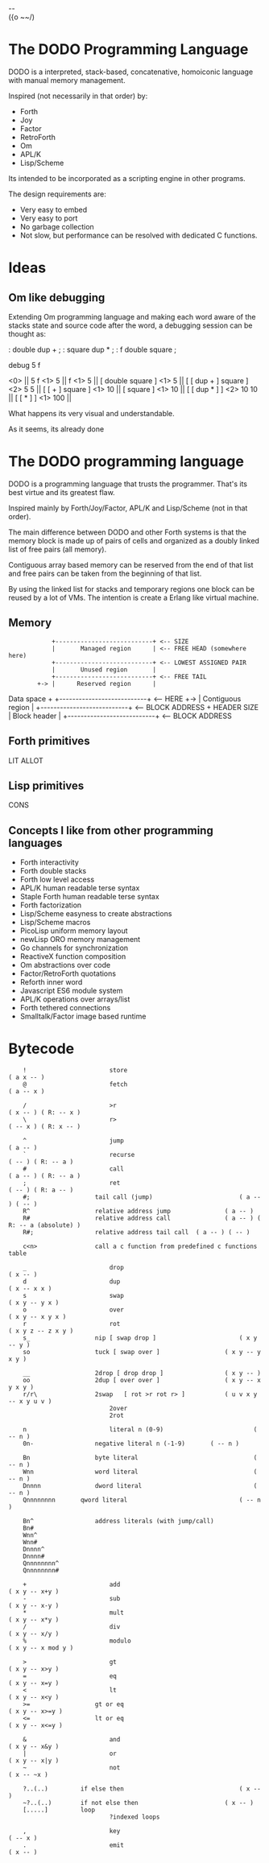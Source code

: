  --			                                                                      
({o ~~/)

# The DODO Programming Language

DODO is a interpreted, stack-based, concatenative, homoiconic language with
manual memory management.

Inspired (not necessarily in that order) by:
* Forth
* Joy
* Factor
* RetroForth
* Om
* APL/K
* Lisp/Scheme 

Its intended to be incorporated as a scripting engine in other programs.

The design requirements are:

* Very easy to embed
* Very easy to port
* No garbage collection
* Not slow, but performance can be resolved with dedicated C functions.







# Ideas

## Om like debugging

Extending Om programming language and making each word aware of the stacks state
and source code after the word, a debugging session can be thought as:

: double dup + ;
: square dup * ;
: f double square ;

debug 5 f

<0>				||	5 f
<1> 5			|| 	f
<1> 5			|| 	[ double square ]
<1> 5			|| 	[ [ dup + ] square ]
<2> 5 5		|| 	[ [ + ] square ]
<1> 10		|| 	[ square ]
<1> 10		|| 	[ [ dup * ] ]
<2> 10 10	|| 	[ [ * ] ]
<1> 100		||

What happens its very visual and understandable.

As it seems, its already done	

# The DODO programming language

DODO is a programming language that trusts the programmer.
That's its best virtue and its greatest flaw.

Inspired mainly by Forth/Joy/Factor, APL/K and Lisp/Scheme (not in that order).

The main difference between DODO and other Forth systems is that the memory
block is made up of pairs of cells and organized as a doubly linked list of
free pairs (all memory).

Contiguous array based memory can be reserved from the end of that list and
free pairs can be taken from the beginning of that list.

By using the linked list for stacks and temporary regions one block can be
reused by a lot of VMs. The intention is create a Erlang like virtual machine.

## Memory

                +---------------------------+ <-- SIZE
                |       Managed region      | <-- FREE HEAD (somewhere here)
                +---------------------------+ <-- LOWEST ASSIGNED PAIR
                |       Unused region       |
                +---------------------------+ <-- FREE TAIL
            +-> |      Reserved region      |
Data space  +   +---------------------------+ <-- HERE
            +-> |     Contiguous region     |
                +---------------------------+ <-- BLOCK ADDRESS + HEADER SIZE
                |       Block header        |
                +---------------------------+ <-- BLOCK ADDRESS

## Forth primitives

LIT<v>
ALLOT

## Lisp primitives

CONS

## Concepts I like from other programming languages

- Forth interactivity
- Forth double stacks
- Forth low level access
- APL/K human readable terse syntax
- Staple Forth human readable terse syntax
- Forth factorization
- Lisp/Scheme easyness to create abstractions
- Lisp/Scheme macros
- PicoLisp uniform memory layout
- newLisp ORO memory management
- Go channels for synchronization
- ReactiveX function composition
- Om abstractions over code
- Factor/RetroForth quotations
- Reforth inner word
- Javascript ES6 module system
- APL/K operations over arrays/list
- Forth tethered connections
- Smalltalk/Factor image based runtime

# Bytecode

		!						store												( a x -- ) 
		@						fetch												( a -- x )

		/						>r													( x -- ) ( R: -- x )
		\						r>													( -- x ) ( R: x -- )

		^						jump												( a -- )
		`						recurse											( -- ) ( R: -- a )
		#						call												( a -- ) ( R: -- a )
		;						ret													( -- ) ( R: a -- )
		#;					tail call (jump)						( a -- ) ( -- )
		R^					relative address jump				( a -- )
		R#					relative address call				( a -- ) ( R: -- a (absolute) )
		R#;					relative address tail call  ( a -- ) ( -- )

		c<n>				call a c function from predefined c functions table

		_						drop												( x -- )
		d						dup													( x -- x x )
		s						swap												( x y -- y x )
		o						over												( x y -- x y x )
		r						rot													( x y z -- z x y )
		s_					nip	[ swap drop ]						( x y -- y )
		so					tuck [ swap over ]					( x y -- y x y )

		__					2drop [ drop drop ]					( x y -- )
		oo					2dup [ over over ]					( x y -- x y x y )
		r/r\				2swap	[ rot >r rot r> ]			( u v x y -- x y u v )
								2over												
								2rot

		n						literal n (0-9)							( -- n )
		0n-					negative literal n (-1-9)		( -- n )

		Bn					byte literal								( -- n )
		Wnn					word literal								( -- n )
		Dnnnn				dword literal								( -- n )
		Qnnnnnnnn		qword literal								( -- n )

		Bn^					address literals (with jump/call)
		Bn#
		Wnn^
		Wnn#
		Dnnnn^
		Dnnnn#
		Qnnnnnnnn^
		Qnnnnnnnn#

		+						add													( x y -- x+y )
		-						sub													( x y -- x-y )
		*						mult												( x y -- x*y )
		/						div													( x y -- x/y )
		%						modulo											( x y -- x mod y )

		>						gt													( x y -- x>y )
		=						eq													( x y -- x=y )
		<						lt													( x y -- x<y )
		>=					gt or eq										( x y -- x>=y )
		<=					lt or eq										( x y -- x<=y )

		&						and													( x y -- x&y )
		|						or													( x y -- x|y )
		~						not													( x -- ~x )

		?..(..)			if else then								( x -- )
		~?..(..)		if not else then						( x -- )
		[.....]			loop
								?indexed loops

		,						key													( -- x )
		.						emit												( x -- )


